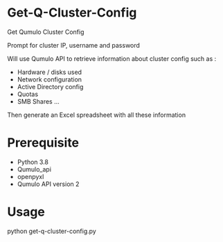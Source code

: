 # Get-Q-Cluster-Config

Get Qumulo Cluster Config

Prompt for cluster IP, username and password

Will use Qumulo API to retrieve information about cluster config such as :
 - Hardware / disks used
 - Network configuration
 - Active Directory config
 - Quotas
 - SMB Shares
 ...
 
Then generate an Excel spreadsheet with all these information

# Prerequisite
 - Python 3.8
 - Qumulo_api
 - openpyxl
 - Qumulo API version 2

# Usage
python get-q-cluster-config.py
